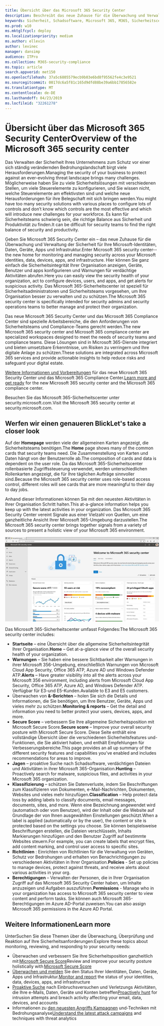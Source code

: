 ```yaml
---
title: Übersicht über das Microsoft 365 Security Center
description: Beschreibt das neue Zuhause für die Überwachung und Verwaltung der Sicherheit für Ihre Microsoft-Identitäten, Daten, Geräte und apps.
keywords: Sicherheit, Schadsoftware, Microsoft 365, M365, Sicherheitscenter, Überwachung, Bericht, Identitäten, Daten, Geräte, Apps
ms.prod: w10
ms.mktglfcycl: deploy
ms.localizationpriority: medium
ms.author: ellevin
author: levinec
manager: dansimp
audience: ITPro
ms.collection: M365-security-compliance
ms.topic: article
search.appverid: met150
ms.openlocfilehash: 37a5c6805579ecb9b03e6bd8f95562fe4c3e9521
ms.sourcegitcommit: 0017dc6a5f81c165d9dfd88be39a6bb17856582e
ms.translationtype: MT
ms.contentlocale: de-DE
ms.lasthandoff: 04/23/2019
ms.locfileid: "32261278"
---
```

# <a name="overview-of-the-microsoft-365-security-center"></a><span data-ttu-id="3d7dd-104">Übersicht über das Microsoft 365 Security Center</span><span class="sxs-lookup"><span data-stu-id="3d7dd-104">Overview of the Microsoft 365 security center</span></span>

<span data-ttu-id="3d7dd-105">Das Verwalten der Sicherheit Ihres Unternehmens zum Schutz vor einer sich ständig verändernden Bedrohungslandschaft birgt viele Herausforderungen.</span><span class="sxs-lookup"><span data-stu-id="3d7dd-105">Managing the security of your business to protect against an ever-evolving threat landscape brings many challenges.</span></span> <span data-ttu-id="3d7dd-106">Möglicherweise haben Sie zu viele Sicherheitslösungen mit verschiedenen Stellen, um viele Steuerelemente zu konfigurieren, und Sie wissen nicht, welche Steuerelemente am effektivsten sind und welche neue Herausforderungen für ihre Belegschaft mit sich bringen werden.</span><span class="sxs-lookup"><span data-stu-id="3d7dd-106">You might have too many security solutions with various places to configure lots of controls and don’t know which controls are the most effective and which will introduce new challenges for your workforce.</span></span> <span data-ttu-id="3d7dd-107">Es kann für Sicherheitsteams schwierig sein, die richtige Balance aus Sicherheit und Produktivität zu finden.</span><span class="sxs-lookup"><span data-stu-id="3d7dd-107">It can be difficult for security teams to find the right balance of security and productivity.</span></span>

<span data-ttu-id="3d7dd-108">Geben Sie Microsoft 365 Security Center ein – das neue Zuhause für die Überwachung und Verwaltung der Sicherheit für Ihre Microsoft-Identitäten, Daten, Geräte, Apps und Infrastruktur.</span><span class="sxs-lookup"><span data-stu-id="3d7dd-108">Enter Microsoft 365 security center-- the new home for monitoring and managing security across your Microsoft identities, data, devices, apps, and infrastructure.</span></span> <span data-ttu-id="3d7dd-109">Hier können Sie ganz einfach die Sicherheitsintegrität Ihrer Organisation anzeigen, Geräte, Benutzer und apps konfigurieren und Warnungen für verdächtige Aktivitäten abrufen.</span><span class="sxs-lookup"><span data-stu-id="3d7dd-109">Here you can easily view the security health of your organization, act to configure devices, users, and apps, and get alerts for suspicious activity.</span></span> <span data-ttu-id="3d7dd-110">Das Microsoft 365-Sicherheitscenter ist speziell für Sicherheitsadministratoren und Sicherheitsteams vorgesehen, um Ihre Organisation besser zu verwalten und zu schützen.</span><span class="sxs-lookup"><span data-stu-id="3d7dd-110">The Microsoft 365 security center is specifically intended for security admins and security operations teams to better manage and protect their organization.</span></span>

<span data-ttu-id="3d7dd-111">Das neue Microsoft 365 Security Center und das Microsoft 365 Compliance Center sind spezielle Arbeitsbereiche, die den Anforderungen von Sicherheitsteams und Compliance-Teams gerecht werden.</span><span class="sxs-lookup"><span data-stu-id="3d7dd-111">The new Microsoft 365 security center and Microsoft 365 compliance center are specialized workspaces designed to meet the needs of security teams and compliance teams.</span></span> <span data-ttu-id="3d7dd-112">Diese Lösungen sind in Microsoft 365-Dienste integriert und bieten umsetzbare Erkenntnisse, um Risiken zu verringern und Ihre digitale Anlage zu schützen.</span><span class="sxs-lookup"><span data-stu-id="3d7dd-112">These solutions are integrated across Microsoft 365 services and provide actionable insights to help reduce risks and safeguard your digital estate.</span></span>

<span data-ttu-id="3d7dd-113">[Weitere Informationen und Vorbereitungen](https://docs.microsoft.com/en-us/office365/securitycompliance/microsoft-security-and-compliance) für das neue Microsoft 365 Security Center und das Microsoft 365 Compliance Center.</span><span class="sxs-lookup"><span data-stu-id="3d7dd-113">[Learn more and get ready](https://docs.microsoft.com/en-us/office365/securitycompliance/microsoft-security-and-compliance) for the new Microsoft 365 security center and the Microsoft 365 compliance center.</span></span>

<span data-ttu-id="3d7dd-114">Besuchen Sie das Microsoft 365-Sicherheitscenter unter security.microsoft.com.</span><span class="sxs-lookup"><span data-stu-id="3d7dd-114">Visit the Microsoft 365 security center at security.microsoft.com.</span></span>  

## <a name="lets-take-a-closer-look"></a><span data-ttu-id="3d7dd-115">Werfen wir einen genaueren Blick</span><span class="sxs-lookup"><span data-stu-id="3d7dd-115">Let's take a closer look</span></span>

<span data-ttu-id="3d7dd-116">Auf der **Homepage** werden viele der allgemeinen Karten angezeigt, die Sicherheitsteams benötigen.</span><span class="sxs-lookup"><span data-stu-id="3d7dd-116">The **Home** page shows many of the common cards that security teams need.</span></span> <span data-ttu-id="3d7dd-117">Die Zusammenstellung von Karten und Daten hängt von der Benutzerrolle ab.</span><span class="sxs-lookup"><span data-stu-id="3d7dd-117">The composition of cards and data is dependent on the user role.</span></span> <span data-ttu-id="3d7dd-118">Da das Microsoft 365-Sicherheitscenter rollenbasierte Zugriffssteuerung verwendet, werden unterschiedlichen Rollenkarten angezeigt, die für Ihre täglichen Aufträge sinnvoller sind.</span><span class="sxs-lookup"><span data-stu-id="3d7dd-118">Because the Microsoft 365 security center uses role-based access control, different roles will see cards that are more meaningful to their day to day jobs.</span></span>  

<span data-ttu-id="3d7dd-119">Anhand dieser Informationen können Sie mit den neuesten Aktivitäten in Ihrer Organisation Schritt halten.</span><span class="sxs-lookup"><span data-stu-id="3d7dd-119">This at-a-glance information helps you keep up with the latest activities in your organization.</span></span> <span data-ttu-id="3d7dd-120">Das Microsoft 365 Security Center vereint Signale aus einer Vielzahl von Quellen, um eine ganzheitliche Ansicht Ihrer Microsoft 365-Umgebung darzustellen.</span><span class="sxs-lookup"><span data-stu-id="3d7dd-120">The Microsoft 365 security center brings together signals from a variety of sources to present a holistic view of your Microsoft 365 environment.</span></span>

![Microsoft 365 Security-Startseite](./media/security-docs/home.jpg)

<span data-ttu-id="3d7dd-122">Das Microsoft 365-Sicherheitscenter umfasst Folgendes:</span><span class="sxs-lookup"><span data-stu-id="3d7dd-122">The Microsoft 365 security center includes:</span></span>

* <span data-ttu-id="3d7dd-123">**Startseite** – eine Übersicht über die allgemeine Sicherheitsintegrität Ihrer Organisation.</span><span class="sxs-lookup"><span data-stu-id="3d7dd-123">**Home** – Get at-a-glance view of the overall security health of your organization.</span></span>
* <span data-ttu-id="3d7dd-124">**Warnungen** – Sie haben eine bessere Sichtbarkeit aller Warnungen in ihrer Microsoft 356-Umgebung, einschließlich Warnungen von Microsoft Cloud App Security, Office 365 ATP, Azure AD und Windows Defender ATP.</span><span class="sxs-lookup"><span data-stu-id="3d7dd-124">**Alerts** – Have greater visibility into all the alerts across your Microsoft 356 environment, including alerts from Microsoft Cloud App Security, Office 365 ATP, Azure AD, and Windows Defender ATP.</span></span> <span data-ttu-id="3d7dd-125">Verfügbar für E3-und E5-Kunden.</span><span class="sxs-lookup"><span data-stu-id="3d7dd-125">Available to E3 and E5 customers.</span></span>  
* <span data-ttu-id="3d7dd-126">Überwachen von **&-Berichten** – holen Sie sich die Details und Informationen, die Sie benötigen, um Ihre Benutzer, Geräte, Apps und vieles mehr zu schützen.</span><span class="sxs-lookup"><span data-stu-id="3d7dd-126">**Monitoring & reports** – Get the detail and information you need to better protect your users, devices, apps, and more.</span></span> 
* <span data-ttu-id="3d7dd-127">**Secure Score** – verbessern Sie Ihre allgemeine Sicherheitsposition mit Microsoft Secure Score.</span><span class="sxs-lookup"><span data-stu-id="3d7dd-127">**Secure score** – Improve your overall security posture with Microsoft Secure Score.</span></span> <span data-ttu-id="3d7dd-128">Diese Seite enthält eine vollständige Übersicht über die verschiedenen Sicherheitsfeatures und-Funktionen, die Sie aktiviert haben, und enthält Empfehlungen für Verbesserungsbereiche.</span><span class="sxs-lookup"><span data-stu-id="3d7dd-128">This page provides an all up summary of the different security features and capabilities you’ve enabled and includes recommendations for areas to improve.</span></span>
* <span data-ttu-id="3d7dd-129">**Jagen** – proaktive Suche nach Schadsoftware, verdächtigen Dateien und Aktivitäten in ihrer Microsoft 365-Organisation.</span><span class="sxs-lookup"><span data-stu-id="3d7dd-129">**Hunting** – Proactively search for malware, suspicious files, and activities in your Microsoft 365 organization.</span></span>
* <span data-ttu-id="3d7dd-130">**Klassifizierung** – schützen Sie Datenverluste, indem Sie Beschriftungen zum Klassifizieren von Dokumenten, e-Mail-Nachrichten, Dokumenten, Websites und vieles mehr hinzufügen.</span><span class="sxs-lookup"><span data-stu-id="3d7dd-130">**Classification** – Help protect data loss by adding labels to classify documents, email messages, documents, sites, and more.</span></span> <span data-ttu-id="3d7dd-131">Wenn eine Bezeichnung angewendet wird (automatisch oder vom Benutzer), wird der Inhalt oder die Website auf Grundlage der von Ihnen ausgewählten Einstellungen geschützt.</span><span class="sxs-lookup"><span data-stu-id="3d7dd-131">When a label is applied (automatically or by the user), the content or site is protected based on the settings you choose.</span></span> <span data-ttu-id="3d7dd-132">Sie können beispielsweise Beschriftungen erstellen, die Dateien verschlüsseln, Inhalts Markierungen hinzufügen und den Benutzer Zugriff auf bestimmte Websites steuern.</span><span class="sxs-lookup"><span data-stu-id="3d7dd-132">For example, you can create labels that encrypt files, add content marking, and control user access to specific sites.</span></span>
* <span data-ttu-id="3d7dd-133">**Richtlinien** : Einrichten von Richtlinien für die Verwaltung von Geräten, Schutz vor Bedrohungen und erhalten von Benachrichtigungen zu verschiedenen Aktivitäten in Ihrer Organisation.</span><span class="sxs-lookup"><span data-stu-id="3d7dd-133">**Policies** - Set up policies to manage devices, protect against threats, and receive alerts about various activities in your org.</span></span>
* <span data-ttu-id="3d7dd-134">**Berechtigungen** – Verwalten der Personen, die in Ihrer Organisation Zugriff auf das Microsoft 365 Security Center haben, um Inhalte anzuzeigen und Aufgaben auszuführen.</span><span class="sxs-lookup"><span data-stu-id="3d7dd-134">**Permissions** - Manage who in your organization has access to Microsoft 365 security center to view content and perform tasks.</span></span> <span data-ttu-id="3d7dd-135">Sie können auch Microsoft 365-Berechtigungen im Azure AD-Portal zuweisen.</span><span class="sxs-lookup"><span data-stu-id="3d7dd-135">You can also assign Microsoft 365 permissions in the Azure AD Portal.</span></span>

## <a name="learn-more"></a><span data-ttu-id="3d7dd-136">Weitere Informationen</span><span class="sxs-lookup"><span data-stu-id="3d7dd-136">Learn more</span></span>

<span data-ttu-id="3d7dd-137">UnterSuchen Sie diese Themen über die Überwachung, Überprüfung und Reaktion auf Ihre Sicherheitsanforderungen:</span><span class="sxs-lookup"><span data-stu-id="3d7dd-137">Explore these topics about monitoring, reviewing, and responding to your security needs:</span></span>

* <span data-ttu-id="3d7dd-138">Überwachen und verbessern Sie Ihre Sicherheitsposition ganzheitlich mit [Microsoft Secure Score](microsoft-secure-score.md)</span><span class="sxs-lookup"><span data-stu-id="3d7dd-138">Review and improve your security posture holistically with [Microsoft Secure Score](microsoft-secure-score.md)</span></span>
* <span data-ttu-id="3d7dd-139">[Überwachen und melden](monitoring-and-reporting.md) Sie den Status Ihrer Identitäten, Daten, Geräte, Apps und Infrastruktur.</span><span class="sxs-lookup"><span data-stu-id="3d7dd-139">[Monitor and report](monitoring-and-reporting.md) the status of your identities, data, devices, apps, and infrastructure</span></span>
* <span data-ttu-id="3d7dd-140">[Proaktive Suche](hunting.md) nach Einbruchsversuchen und Verletzungs Aktivitäten, die Ihre e-Mails, Daten, Geräte und Konten betreffen</span><span class="sxs-lookup"><span data-stu-id="3d7dd-140">[Proactively hunt](hunting.md) for intrusion attempts and breach activity affecting your email, data, devices, and accounts</span></span>
* <span data-ttu-id="3d7dd-141">Informationen zu [den neuesten Angriffs Kampagnen](latest-attack-campaigns.md) und-Techniken mit Bedrohungsanalyse</span><span class="sxs-lookup"><span data-stu-id="3d7dd-141">[Understand the latest attack campaigns](latest-attack-campaigns.md) and techniques with threat analytics</span></span>
